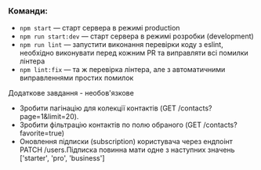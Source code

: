 ### Команди:

- `npm start` &mdash; старт сервера в режимі production
- `npm run start:dev` &mdash; старт сервера в режимі розробки (development)
- `npm run lint` &mdash; запустити виконання перевірки коду з eslint, необхідно виконувати перед кожним PR та виправляти всі помилки лінтера
- `npm lint:fix` &mdash; та ж перевірка лінтера, але з автоматичними виправленнями простих помилок

Додаткове завдання - необов'язкове
* Зробити пагінацію для колекції контактів (GET /contacts?page=1&limit=20).
* Зробити фільтрацію контактів по полю обраного (GET /contacts?favorite=true)
* Оновлення підписки (subscription) користувача через ендпоінт PATCH /users.Підписка повинна мати одне з наступних значень ['starter', 'pro', 'business']
